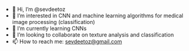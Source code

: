 - 👋 Hi, I’m @sevdeetoz
- 👀 I’m interested in CNN and machine learning algorithms for medical image processing (classification)
- 🌱 I’m currently learning CNNs
- 💞️ I’m looking to collaborate on texture analysis and classification
- 📫 How to reach me: sevdeetoz@gmail.com

<!---
sevdeetoz/sevdeetoz is a ✨ special ✨ repository because its `README.md` (this file) appears on your GitHub profile.
You can click the Preview link to take a look at your changes.
--->

